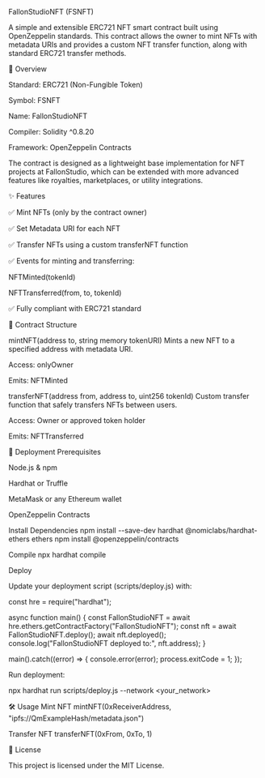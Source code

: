 FallonStudioNFT (FSNFT)

A simple and extensible ERC721 NFT smart contract built using OpenZeppelin standards.
This contract allows the owner to mint NFTs with metadata URIs and provides a custom NFT transfer function, along with standard ERC721 transfer methods.

📖 Overview

Standard: ERC721 (Non-Fungible Token)

Symbol: FSNFT

Name: FallonStudioNFT

Compiler: Solidity ^0.8.20

Framework: OpenZeppelin Contracts

The contract is designed as a lightweight base implementation for NFT projects at FallonStudio, which can be extended with more advanced features like royalties, marketplaces, or utility integrations.

✨ Features

✅ Mint NFTs (only by the contract owner)

✅ Set Metadata URI for each NFT

✅ Transfer NFTs using a custom transferNFT function

✅ Events for minting and transferring:

NFTMinted(tokenId)

NFTTransferred(from, to, tokenId)

✅ Fully compliant with ERC721 standard

📂 Contract Structure

mintNFT(address to, string memory tokenURI)
Mints a new NFT to a specified address with metadata URI.

Access: onlyOwner

Emits: NFTMinted

transferNFT(address from, address to, uint256 tokenId)
Custom transfer function that safely transfers NFTs between users.

Access: Owner or approved token holder

Emits: NFTTransferred

🚀 Deployment
Prerequisites

Node.js & npm

Hardhat or Truffle

MetaMask or any Ethereum wallet

OpenZeppelin Contracts

Install Dependencies
npm install --save-dev hardhat @nomiclabs/hardhat-ethers ethers
npm install @openzeppelin/contracts

Compile
npx hardhat compile

Deploy

Update your deployment script (scripts/deploy.js) with:

const hre = require("hardhat");

async function main() {
  const FallonStudioNFT = await hre.ethers.getContractFactory("FallonStudioNFT");
  const nft = await FallonStudioNFT.deploy();
  await nft.deployed();
  console.log("FallonStudioNFT deployed to:", nft.address);
}

main().catch((error) => {
  console.error(error);
  process.exitCode = 1;
});


Run deployment:

npx hardhat run scripts/deploy.js --network <your_network>

🛠 Usage
Mint NFT
mintNFT(0xReceiverAddress, "ipfs://QmExampleHash/metadata.json")

Transfer NFT
transferNFT(0xFrom, 0xTo, 1)

📜 License

This project is licensed under the MIT License.
